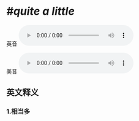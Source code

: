 # ***\#quite a little*** 
英音
<audio src="./media/quite a little1_AAC.aac" controls="controls"></audio>

美音
<audio src="./media/quite a little2_AAC.aac" controls="controls"></audio>



  

英文释义
---
### 1.**相当多**  


